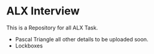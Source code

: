 # ALX Interview

This is a Repository for all ALX Task.

- Pascal Triangle all other details to be uploaded soon.
- Lockboxes

